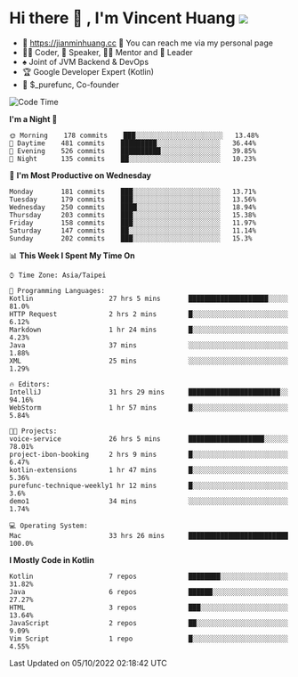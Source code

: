 # Hi there 👋 , I'm Vincent Huang ![](https://komarev.com/ghpvc/?username=Jian-Min-Huang)
- 💎 https://jianminhuang.cc 🙋 You can reach me via my personal page
- 👨‍💻 Coder, 🎤 Speaker, 👨‍🏫 Mentor and 🚀 Leader
- ♠️ Joint of JVM Backend & DevOps
- 🏆 Google Developer Expert (Kotlin)
- 💼 $_purefunc, Co-founder

<!--START_SECTION:waka-->
![Code Time](http://img.shields.io/badge/Code%20Time-1%2C044%20hrs-blue)

**I'm a Night 🦉** 

```text
🌞 Morning    178 commits    ███░░░░░░░░░░░░░░░░░░░░░░   13.48% 
🌆 Daytime    481 commits    █████████░░░░░░░░░░░░░░░░   36.44% 
🌃 Evening    526 commits    ██████████░░░░░░░░░░░░░░░   39.85% 
🌙 Night      135 commits    ██░░░░░░░░░░░░░░░░░░░░░░░   10.23%

```
📅 **I'm Most Productive on Wednesday** 

```text
Monday       181 commits    ███░░░░░░░░░░░░░░░░░░░░░░   13.71% 
Tuesday      179 commits    ███░░░░░░░░░░░░░░░░░░░░░░   13.56% 
Wednesday    250 commits    ████░░░░░░░░░░░░░░░░░░░░░   18.94% 
Thursday     203 commits    ███░░░░░░░░░░░░░░░░░░░░░░   15.38% 
Friday       158 commits    ███░░░░░░░░░░░░░░░░░░░░░░   11.97% 
Saturday     147 commits    ██░░░░░░░░░░░░░░░░░░░░░░░   11.14% 
Sunday       202 commits    ███░░░░░░░░░░░░░░░░░░░░░░   15.3%

```


📊 **This Week I Spent My Time On** 

```text
⌚︎ Time Zone: Asia/Taipei

💬 Programming Languages: 
Kotlin                   27 hrs 5 mins       ████████████████████░░░░░   81.0% 
HTTP Request             2 hrs 2 mins        █░░░░░░░░░░░░░░░░░░░░░░░░   6.12% 
Markdown                 1 hr 24 mins        █░░░░░░░░░░░░░░░░░░░░░░░░   4.23% 
Java                     37 mins             ░░░░░░░░░░░░░░░░░░░░░░░░░   1.88% 
XML                      25 mins             ░░░░░░░░░░░░░░░░░░░░░░░░░   1.29%

🔥 Editors: 
IntelliJ                 31 hrs 29 mins      ███████████████████████░░   94.16% 
WebStorm                 1 hr 57 mins        █░░░░░░░░░░░░░░░░░░░░░░░░   5.84%

🐱‍💻 Projects: 
voice-service            26 hrs 5 mins       ███████████████████░░░░░░   78.01% 
project-ibon-booking     2 hrs 9 mins        █░░░░░░░░░░░░░░░░░░░░░░░░   6.47% 
kotlin-extensions        1 hr 47 mins        █░░░░░░░░░░░░░░░░░░░░░░░░   5.36% 
purefunc-technique-weekly1 hr 12 mins        █░░░░░░░░░░░░░░░░░░░░░░░░   3.6% 
demo1                    34 mins             ░░░░░░░░░░░░░░░░░░░░░░░░░   1.74%

💻 Operating System: 
Mac                      33 hrs 26 mins      █████████████████████████   100.0%

```

**I Mostly Code in Kotlin** 

```text
Kotlin                   7 repos             ████████░░░░░░░░░░░░░░░░░   31.82% 
Java                     6 repos             ██████░░░░░░░░░░░░░░░░░░░   27.27% 
HTML                     3 repos             ███░░░░░░░░░░░░░░░░░░░░░░   13.64% 
JavaScript               2 repos             ██░░░░░░░░░░░░░░░░░░░░░░░   9.09% 
Vim Script               1 repo              █░░░░░░░░░░░░░░░░░░░░░░░░   4.55%

```



 Last Updated on 05/10/2022 02:18:42 UTC
<!--END_SECTION:waka-->
